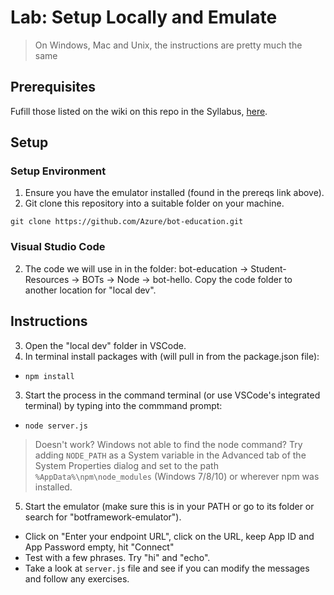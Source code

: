 # Lab:  Setup Locally and Emulate

> On Windows, Mac and Unix, the instructions are pretty much the same

## Prerequisites

Fufill those listed on the wiki on this repo in the Syllabus, [here](https://github.com/Azure/bot-education/wiki/Syllabus-for-2-Day-Workshop#prerequisites).

## Setup

### Setup Environment

1.  Ensure you have the emulator installed (found in the prereqs link above).
3.  Git clone this repository into a suitable folder on your machine.

`git clone https://github.com/Azure/bot-education.git`

### Visual Studio Code

2.  The code we will use in in the folder:  bot-education -> Student-Resources -> BOTs -> Node -> bot-hello.  Copy the code folder to another location for "local dev".

## Instructions

3.  Open the "local dev" folder in VSCode.
1.  In terminal install packages with (will pull in from the package.json file):
  - `npm install`
3.  Start the process in the command terminal (or use VSCode's integrated terminal) by typing into the commmand prompt:
  - `node server.js`
  
  > Doesn't work? Windows not able to find the node command?  Try adding `NODE_PATH` as a System variable in the Advanced tab of the System Properties dialog and set to the path `%AppData%\npm\node_modules` (Windows 7/8/10) or wherever npm was installed.
  
5.  Start the emulator (make sure this is in your PATH or go to its folder or search for "botframework-emulator").
*  Click on "Enter your endpoint URL", click on the URL, keep App ID and App Password empty, hit "Connect"
* Test with a few phrases.  Try "hi" and "echo".
* Take a look at `server.js` file and see if you can modify the messages and follow any exercises.

